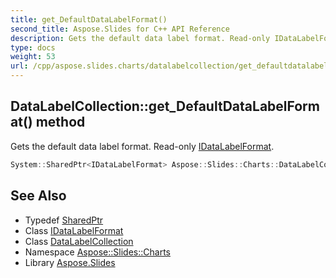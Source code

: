 ```yaml
---
title: get_DefaultDataLabelFormat()
second_title: Aspose.Slides for C++ API Reference
description: Gets the default data label format. Read-only IDataLabelFormat.
type: docs
weight: 53
url: /cpp/aspose.slides.charts/datalabelcollection/get_defaultdatalabelformat/
---
```

## DataLabelCollection::get_DefaultDataLabelFormat() method


Gets the default data label format. Read-only [IDataLabelFormat](../../idatalabelformat/).

```cpp
System::SharedPtr<IDataLabelFormat> Aspose::Slides::Charts::DataLabelCollection::get_DefaultDataLabelFormat() override
```

## See Also

* Typedef [SharedPtr](../../system/sharedptr/)
* Class [IDataLabelFormat](../idatalabelformat/)
* Class [DataLabelCollection](./)
* Namespace [Aspose::Slides::Charts](../)
* Library [Aspose.Slides](../../)